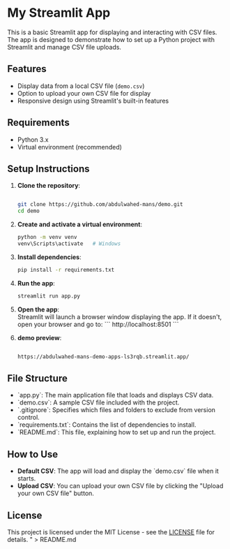 # My Streamlit App

This is a basic Streamlit app for displaying and interacting with CSV files. The app is designed to demonstrate how to set up a Python project with Streamlit and manage CSV file uploads.

## Features

- Display data from a local CSV file (`demo.csv`)
- Option to upload your own CSV file for display
- Responsive design using Streamlit's built-in features

## Requirements

- Python 3.x
- Virtual environment (recommended)

## Setup Instructions

1. **Clone the repository**:

   ```bash

   git clone https://github.com/abdulwahed-mans/demo.git
   cd demo
   ```

2. **Create and activate a virtual environment**:

   ```bash
   python -m venv venv
   venv\Scripts\activate   # Windows
   ```

3. **Install dependencies**:

   ```bash
   pip install -r requirements.txt
   ```

4. **Run the app**:

   ```bash
   streamlit run app.py
   ```

5. **Open the app**:  
   Streamlit will launch a browser window displaying the app. If it doesn't, open your browser and go to:
   \`\`\`
   http://localhost:8501
   \`\`\`

6. **demo preview**:

   ```bash

   https://abdulwahed-mans-demo-apps-ls3rqb.streamlit.app/

   ```

## File Structure

- \`app.py\`: The main application file that loads and displays CSV data.
- \`demo.csv\`: A sample CSV file included with the project.
- \`.gitignore\`: Specifies which files and folders to exclude from version control.
- \`requirements.txt\`: Contains the list of dependencies to install.
- \`README.md\`: This file, explaining how to set up and run the project.

## How to Use

- **Default CSV**: The app will load and display the \`demo.csv\` file when it starts.
- **Upload CSV**: You can upload your own CSV file by clicking the \"Upload your own CSV file\" button.

## License

This project is licensed under the MIT License - see the [LICENSE](LICENSE) file for details.
" > README.md
